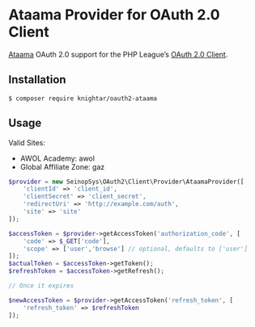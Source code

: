 # Ataama Provider for OAuth 2.0 Client

[Ataama](http://www.ataama.com/) OAuth 2.0 support for the PHP League’s [OAuth 2.0 Client](https://github.com/thephpleague/oauth2-client).

## Installation

```
$ composer require knightar/oauth2-ataama
```

## Usage

Valid Sites:
* AWOL Academy: awol
* Global Affiliate Zone: gaz

```php
$provider = new SeinopSys\OAuth2\Client\Provider\AtaamaProvider([
	'clientId' => 'client_id',
	'clientSecret' => 'client_secret',
	'redirectUri' => 'http://example.com/auth',
	'site' => 'site'
]);

$accessToken = $provider->getAccessToken('authorization_code', [
	'code' => $_GET['code'],
	'scope' => ['user','browse'] // optional, defaults to ['user']
]);
$actualToken = $accessToken->getToken();
$refreshToken = $accessToken->getRefresh();

// Once it expires

$newAccessToken = $provider->getAccessToken('refresh_token', [
	'refresh_token' => $refreshToken
]);
```
